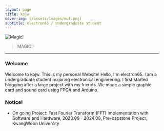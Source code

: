 ```yaml
---
layout: page
title: kojw
cover-img: (/assets/images/mul.png)
subtitle: electron65 / Undergraduate student
---
```


![Magic!](/assets/img/magic.gif)


> MAGIC!

---
### Welcome
Welcome to kojw. This is my personal Website! Hello, I'm electron65. I am a undergraduate student majoring electronical engineering. I first started blogging after a large project with my friends. We made a simple graphic card and sound card using FPGA and Arduino. 
### Notice!
* On going Project: Fast Fourier Transform (FFT) Implementation with Software and Hardware, 2023.09 - 2024.08, Pre-capstone Project, KwangWoon University
